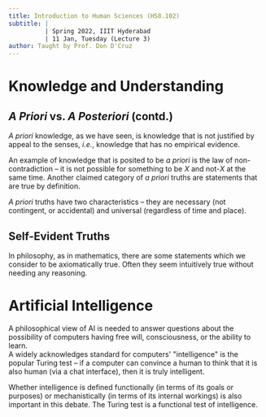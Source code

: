 ```yaml
---
title: Introduction to Human Sciences (HS8.102)
subtitle: |
          | Spring 2022, IIIT Hyderabad
          | 11 Jan, Tuesday (Lecture 3)
author: Taught by Prof. Don D'Cruz
---
```


# Knowledge and Understanding
## *A Priori* vs. *A Posteriori* (contd.)
*A priori* knowledge, as we have seen, is knowledge that is not justified by appeal to the senses, *i.e.*, knowledge that has no empirical evidence.  

An example of knowledge that is posited to be *a priori* is the law of non-contradiction – it is not possible for something to be $X$ and not-$X$ at the same time. Another claimed category of *a priori* truths are statements that are true by definition.  

*A priori* truths have two characteristics – they are necessary (not contingent, or accidental) and universal (regardless of time and place).

## Self-Evident Truths
In philosophy, as in mathematics, there are some statements which we consider to be axiomatically true. Often they seem intuitively true without needing any reasoning.

# Artificial Intelligence
A philosophical view of AI is needed to answer questions about the possibility of computers having free will, consciousness, or the ability to learn.  
A widely acknowledges standard for computers' "intelligence" is the popular Turing test – if a computer can convince a human to think that it is also human (via a chat interface), then it is truly intelligent.  

Whether intelligence is defined functionally (in terms of its goals or purposes) or mechanistically (in terms of its internal workings) is also important in this debate. The Turing test is a functional test of intelligence.

